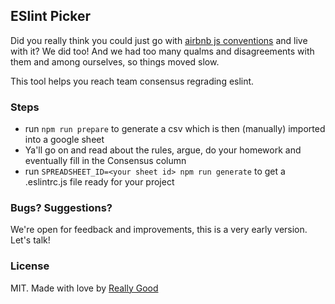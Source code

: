 ## ESlint Picker
Did you really think you could just go with [airbnb js conventions](https://github.com/airbnb/javascript) and live with it?
We did too! And we had too many qualms and disagreements with them and among ourselves, so things moved slow.

This tool helps you reach team consensus regrading eslint.

### Steps
- run `npm run prepare` to generate a csv which is then (manually) imported into a google sheet
- Ya'll go on and read about the rules, argue, do your homework and eventually fill in the Consensus column
- run `SPREADSHEET_ID=<your sheet id> npm run generate` to get a .eslintrc.js file ready for your project

### Bugs? Suggestions?
We're open for feedback and improvements, this is a very early version. Let's talk!

### License
MIT. Made with love by [Really Good](https://github.com/ReallyGood)